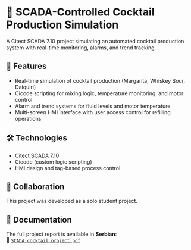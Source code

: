 # 🍹 SCADA-Controlled Cocktail Production Simulation

A Citect SCADA 7.10 project simulating an automated cocktail production system with real-time monitoring, alarms, and trend tracking.

## 📌 Features
- Real-time simulation of cocktail production (Margarita, Whiskey Sour, Daiquiri)
- Cicode scripting for mixing logic, temperature monitoring, and motor control
- Alarm and trend systems for fluid levels and motor temperature
- Multi-screen HMI interface with user access control for refilling operations

## 🛠 Technologies
- Citect SCADA 7.10  
- Cicode (custom logic scripting)  
- HMI design and tag-based process control

## 🤝 Collaboration
This project was developed as a solo student project.

## 📝 Documentation
The full project report is available in **Serbian**:  
📁 [`SCADA cocktail project.pdf`](./SCADA%20cocktail%20project.pdf)
